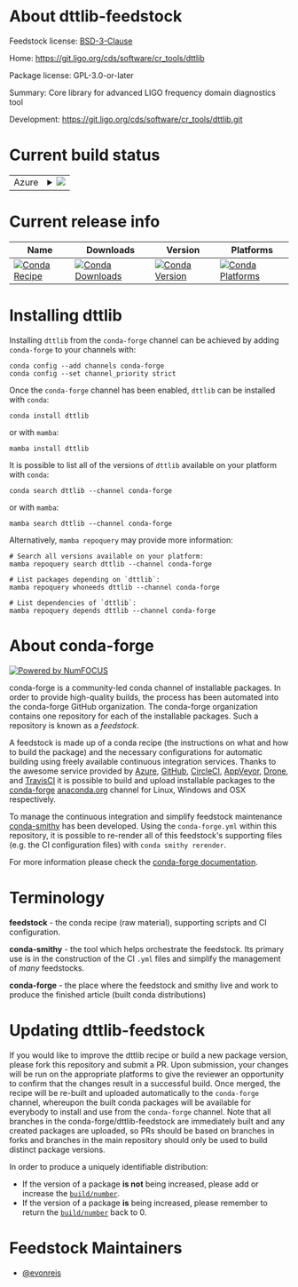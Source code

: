 About dttlib-feedstock
======================

Feedstock license: [BSD-3-Clause](https://github.com/conda-forge/dttlib-feedstock/blob/main/LICENSE.txt)

Home: https://git.ligo.org/cds/software/cr_tools/dttlib

Package license: GPL-3.0-or-later

Summary: Core library for advanced LIGO frequency domain diagnostics tool

Development: https://git.ligo.org/cds/software/cr_tools/dttlib.git

Current build status
====================


<table>
    
  <tr>
    <td>Azure</td>
    <td>
      <details>
        <summary>
          <a href="https://dev.azure.com/conda-forge/feedstock-builds/_build/latest?definitionId=26163&branchName=main">
            <img src="https://dev.azure.com/conda-forge/feedstock-builds/_apis/build/status/dttlib-feedstock?branchName=main">
          </a>
        </summary>
        <table>
          <thead><tr><th>Variant</th><th>Status</th></tr></thead>
          <tbody><tr>
              <td>linux_64_python3.10.____cpython</td>
              <td>
                <a href="https://dev.azure.com/conda-forge/feedstock-builds/_build/latest?definitionId=26163&branchName=main">
                  <img src="https://dev.azure.com/conda-forge/feedstock-builds/_apis/build/status/dttlib-feedstock?branchName=main&jobName=linux&configuration=linux%20linux_64_python3.10.____cpython" alt="variant">
                </a>
              </td>
            </tr><tr>
              <td>linux_64_python3.11.____cpython</td>
              <td>
                <a href="https://dev.azure.com/conda-forge/feedstock-builds/_build/latest?definitionId=26163&branchName=main">
                  <img src="https://dev.azure.com/conda-forge/feedstock-builds/_apis/build/status/dttlib-feedstock?branchName=main&jobName=linux&configuration=linux%20linux_64_python3.11.____cpython" alt="variant">
                </a>
              </td>
            </tr><tr>
              <td>linux_64_python3.12.____cpython</td>
              <td>
                <a href="https://dev.azure.com/conda-forge/feedstock-builds/_build/latest?definitionId=26163&branchName=main">
                  <img src="https://dev.azure.com/conda-forge/feedstock-builds/_apis/build/status/dttlib-feedstock?branchName=main&jobName=linux&configuration=linux%20linux_64_python3.12.____cpython" alt="variant">
                </a>
              </td>
            </tr><tr>
              <td>linux_64_python3.13.____cp313</td>
              <td>
                <a href="https://dev.azure.com/conda-forge/feedstock-builds/_build/latest?definitionId=26163&branchName=main">
                  <img src="https://dev.azure.com/conda-forge/feedstock-builds/_apis/build/status/dttlib-feedstock?branchName=main&jobName=linux&configuration=linux%20linux_64_python3.13.____cp313" alt="variant">
                </a>
              </td>
            </tr>
          </tbody>
        </table>
      </details>
    </td>
  </tr>
</table>

Current release info
====================

| Name | Downloads | Version | Platforms |
| --- | --- | --- | --- |
| [![Conda Recipe](https://img.shields.io/badge/recipe-dttlib-green.svg)](https://anaconda.org/conda-forge/dttlib) | [![Conda Downloads](https://img.shields.io/conda/dn/conda-forge/dttlib.svg)](https://anaconda.org/conda-forge/dttlib) | [![Conda Version](https://img.shields.io/conda/vn/conda-forge/dttlib.svg)](https://anaconda.org/conda-forge/dttlib) | [![Conda Platforms](https://img.shields.io/conda/pn/conda-forge/dttlib.svg)](https://anaconda.org/conda-forge/dttlib) |

Installing dttlib
=================

Installing `dttlib` from the `conda-forge` channel can be achieved by adding `conda-forge` to your channels with:

```
conda config --add channels conda-forge
conda config --set channel_priority strict
```

Once the `conda-forge` channel has been enabled, `dttlib` can be installed with `conda`:

```
conda install dttlib
```

or with `mamba`:

```
mamba install dttlib
```

It is possible to list all of the versions of `dttlib` available on your platform with `conda`:

```
conda search dttlib --channel conda-forge
```

or with `mamba`:

```
mamba search dttlib --channel conda-forge
```

Alternatively, `mamba repoquery` may provide more information:

```
# Search all versions available on your platform:
mamba repoquery search dttlib --channel conda-forge

# List packages depending on `dttlib`:
mamba repoquery whoneeds dttlib --channel conda-forge

# List dependencies of `dttlib`:
mamba repoquery depends dttlib --channel conda-forge
```


About conda-forge
=================

[![Powered by
NumFOCUS](https://img.shields.io/badge/powered%20by-NumFOCUS-orange.svg?style=flat&colorA=E1523D&colorB=007D8A)](https://numfocus.org)

conda-forge is a community-led conda channel of installable packages.
In order to provide high-quality builds, the process has been automated into the
conda-forge GitHub organization. The conda-forge organization contains one repository
for each of the installable packages. Such a repository is known as a *feedstock*.

A feedstock is made up of a conda recipe (the instructions on what and how to build
the package) and the necessary configurations for automatic building using freely
available continuous integration services. Thanks to the awesome service provided by
[Azure](https://azure.microsoft.com/en-us/services/devops/), [GitHub](https://github.com/),
[CircleCI](https://circleci.com/), [AppVeyor](https://www.appveyor.com/),
[Drone](https://cloud.drone.io/welcome), and [TravisCI](https://travis-ci.com/)
it is possible to build and upload installable packages to the
[conda-forge](https://anaconda.org/conda-forge) [anaconda.org](https://anaconda.org/)
channel for Linux, Windows and OSX respectively.

To manage the continuous integration and simplify feedstock maintenance
[conda-smithy](https://github.com/conda-forge/conda-smithy) has been developed.
Using the ``conda-forge.yml`` within this repository, it is possible to re-render all of
this feedstock's supporting files (e.g. the CI configuration files) with ``conda smithy rerender``.

For more information please check the [conda-forge documentation](https://conda-forge.org/docs/).

Terminology
===========

**feedstock** - the conda recipe (raw material), supporting scripts and CI configuration.

**conda-smithy** - the tool which helps orchestrate the feedstock.
                   Its primary use is in the construction of the CI ``.yml`` files
                   and simplify the management of *many* feedstocks.

**conda-forge** - the place where the feedstock and smithy live and work to
                  produce the finished article (built conda distributions)


Updating dttlib-feedstock
=========================

If you would like to improve the dttlib recipe or build a new
package version, please fork this repository and submit a PR. Upon submission,
your changes will be run on the appropriate platforms to give the reviewer an
opportunity to confirm that the changes result in a successful build. Once
merged, the recipe will be re-built and uploaded automatically to the
`conda-forge` channel, whereupon the built conda packages will be available for
everybody to install and use from the `conda-forge` channel.
Note that all branches in the conda-forge/dttlib-feedstock are
immediately built and any created packages are uploaded, so PRs should be based
on branches in forks and branches in the main repository should only be used to
build distinct package versions.

In order to produce a uniquely identifiable distribution:
 * If the version of a package **is not** being increased, please add or increase
   the [``build/number``](https://docs.conda.io/projects/conda-build/en/latest/resources/define-metadata.html#build-number-and-string).
 * If the version of a package **is** being increased, please remember to return
   the [``build/number``](https://docs.conda.io/projects/conda-build/en/latest/resources/define-metadata.html#build-number-and-string)
   back to 0.

Feedstock Maintainers
=====================

* [@evonreis](https://github.com/evonreis/)

